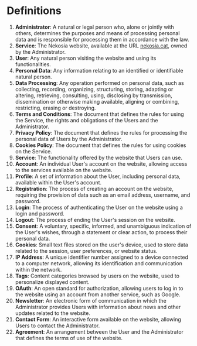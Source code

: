 [//]: # (Title: Definitions - Nekosia API Docs)
[//]: # (Description: Comprehensive definitions for Nekosia API documentation, covering key terms and concepts used in the service.)
[//]: # (Tags: definitions, Nekosia, API, documentation, Nekosia definitions, Nekosia API terms, Nekosia documentation glossary, API terminology, service definitions, user terms, data processing)
[//]: # (Canonical: definitions)
[//]: # (Creation date: 2024-07-29)
[//]: # (Last update: 2024-07-29)
[//]: # (Contributors: N/A)

# Definitions

1. **Administrator**: A natural or legal person who, alone or jointly with others, determines the purposes and means of processing personal data and is responsible for processing them in accordance with the law.
2. **Service**: The Nekosia website, available at the URL [nekosia.cat](https://nekosia.cat), owned by the Administrator.
3. **User**: Any natural person visiting the website and using its functionalities.
4. **Personal Data**: Any information relating to an identified or identifiable natural person.
5. **Data Processing**: Any operation performed on personal data, such as collecting, recording, organizing, structuring, storing, adapting or altering, retrieving, consulting, using, disclosing by transmission, dissemination or otherwise making available, aligning or combining, restricting, erasing or destroying.
6. **Terms and Conditions**: The document that defines the rules for using the Service, the rights and obligations of the Users and the Administrator.
7. **Privacy Policy**: The document that defines the rules for processing the personal data of Users by the Administrator.
8. **Cookies Policy**: The document that defines the rules for using cookies on the Service.
9. **Service**: The functionality offered by the website that Users can use.
10. **Account**: An individual User's account on the website, allowing access to the services available on the website.
11. **Profile**: A set of information about the User, including personal data, available within the User's account.
12. **Registration**: The process of creating an account on the website, requiring the provision of data such as an email address, username, and password.
13. **Login**: The process of authenticating the User on the website using a login and password.
14. **Logout**: The process of ending the User's session on the website.
15. **Consent**: A voluntary, specific, informed, and unambiguous indication of the User's wishes, through a statement or clear action, to process their personal data.
16. **Cookies**: Small text files stored on the user's device, used to store data related to the session, user preferences, or website status.
17. **IP Address**: A unique identifier number assigned to a device connected to a computer network, allowing its identification and communication within the network.
18. **Tags**: Content categories browsed by users on the website, used to personalize displayed content.
19. **OAuth**: An open standard for authorization, allowing users to log in to the website using an account from another service, such as Google.
20. **Newsletter**: An electronic form of communication in which the Administrator provides Users with information about news and other updates related to the website.
21. **Contact Form**: An interactive form available on the website, allowing Users to contact the Administrator.
22. **Agreement**: An arrangement between the User and the Administrator that defines the terms of use of the website.
